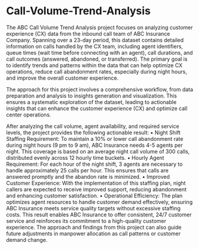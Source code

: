 # Call-Volume-Trend-Analysis
The ABC Call Volume Trend Analysis project focuses on analyzing customer experience (CX) data from the inbound call team of ABC Insurance Company. Spanning over a 23-day period, this dataset contains detailed information on calls handled by the CX team, including agent identifiers, queue times (wait time before connecting with an agent), call durations, and call outcomes (answered, abandoned, or transferred). The primary goal is to identify trends and patterns within the data that can help optimize CX operations, reduce call abandonment rates, especially during night hours, and improve the overall customer experience.

The approach for this project involves a comprehensive workflow, from data preparation and analysis to insights generation and visualization. This ensures a systematic exploration of the dataset, leading to actionable insights that can enhance the customer experience (CX) and optimize call center operations.

After analyzing the call volume, agent availability, and required service levels, the project provides the following actionable result:
•	Night Shift Staffing Requirement: To maintain a 10% or lower call abandonment rate during night hours (9 pm to 9 am), ABC Insurance needs 4-5 agents per night. This coverage is based on an average night call volume of 300 calls, distributed evenly across 12 hourly time buckets.
•	Hourly Agent Requirement: For each hour of the night shift, 3 agents are necessary to handle approximately 25 calls per hour. This ensures that calls are answered promptly and the abandon rate is minimized.
•	Improved Customer Experience: With the implementation of this staffing plan, night callers are expected to receive improved support, reducing abandonment and enhancing customer satisfaction.
•	Operational Efficiency: The plan optimizes agent resources to handle customer demand effectively, ensuring ABC Insurance meets service quality targets without excessive staffing costs.
This result enables ABC Insurance to offer consistent, 24/7 customer service and reinforces its commitment to a high-quality customer experience. The approach and findings from this project can also guide future adjustments in manpower allocation as call patterns or customer demand change.
